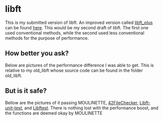 # libft
This is my submitted version of libft.
An improved version called [libft_plus](https://github.com/MrColour/libft_plus) can be found [here](https://github.com/MrColour/libft_plus).
This would be my second draft of libft. The first one used conventional methods,
while the second used less conventional methods for the purpose of performance.

## How better you ask?
Below are pictures of the performance difference I was able to get. This is relative to my old_libft whose source code
can be found in the folder old_libft.

## But is it safe?
Bellow are the pictures of it passing MOULINETTE, [42FileChecker](https://github.com/jgigault/42FileChecker), [Libft-unit-test](https://github.com/alelievr/libft-unit-test), and [Libftest](https://github.com/jtoty/Libftest).
There is nothing lost with the performance boost, and the functions are deemed okay by MOULINETTE
